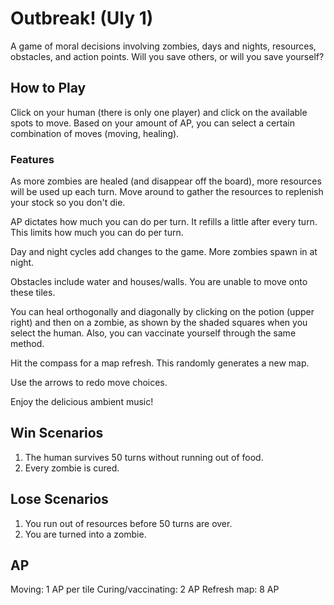# Outbreak! (Uly 1)
A game of moral decisions involving zombies, days and nights, resources, obstacles, and action points. Will you save others, or will you save yourself?

## How to Play
Click on your human (there is only one player) and click on the available spots to move. Based on your amount of AP, you can select a certain combination of moves (moving, healing).

### Features
As more zombies are healed (and disappear off the board), more resources will be used up each turn. Move around to gather the resources to replenish your stock so you don't die.

AP dictates how much you can do per turn. It refills a little after every turn. This limits how much you can do per turn.

Day and night cycles add changes to the game. More zombies spawn in at night.

Obstacles include water and houses/walls. You are unable to move onto these tiles.

You can heal orthogonally and diagonally by clicking on the potion (upper right) and then on a zombie, as shown by the shaded squares when you select the human. Also, you can vaccinate yourself through the same method.

Hit the compass for a map refresh. This randomly generates a new map.

Use the arrows to redo move choices.

Enjoy the delicious ambient music!

## Win Scenarios
1. The human survives 50 turns without running out of food.
2. Every zombie is cured.

## Lose Scenarios
1. You run out of resources before 50 turns are over.
2. You are turned into a zombie.

## AP
Moving: 1 AP per tile
Curing/vaccinating: 2 AP
Refresh map: 8 AP

